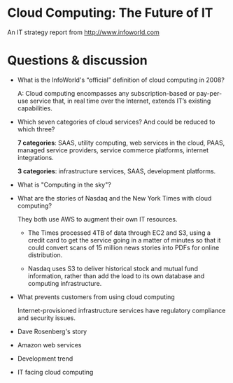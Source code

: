 # Cloud Computing: The Future of IT

An IT strategy report from <http://www.infoworld.com>

# Questions & discussion

*	What is the InfoWorld's “official” definition of cloud computing in 2008?

	A: Cloud computing encompasses any subscription-based or pay-per-use service that, in 
	real time over the Internet, extends IT’s existing capabilities.

*	Which seven categories of cloud services? And could be reduced to which three?

	**7 categories**: SAAS, utility computing, web services in the cloud, PAAS, managed
	service providers, service commerce platforms, internet integrations.

	**3 categories**: infrastructure services, SAAS, development platforms.

*	What is "Computing in the sky"?
*	What are the stories of Nasdaq and the New York Times with cloud computing?

	They both use AWS to augment their own IT resources.

	* The Times processed 4TB of data through EC2 and S3, using a credit card to get the
	service going in a matter of minutes so that it could convert scans of 15 million news
	stories into PDFs for online distribution.
	
	* Nasdaq uses S3 to deliver historical stock and mutual fund information, rather than
	add the load to its own database and computing infrastructure. 
	
*	What prevents customers from using cloud computing

	Internet-provisioned infrastructure services have regulatory compliance and security issues.

*	Dave Rosenberg's story

	

*	Amazon web services
*	Development trend
*	IT facing cloud computing
